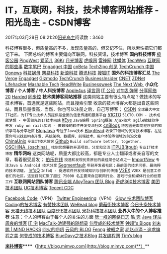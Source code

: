 
# IT，互联网，科技，技术博客网站推荐 - 阳光岛主 - CSDN博客

2017年03月28日 08:21:20[阳光岛主](https://me.csdn.net/sunboy_2050)阅读数：3460



科技博客很多，但质量高的不多，发现质量高的，但又记不住，所以索性把它们都记下来。
下面总结的博客主要偏向互联网，科技资讯，技术博客
**国内科技博客**
[极客公园](http://www.geekpark.net/)
[PingWest](http://www.pingwest.com/)
[爱范儿](http://www.ifanr.com/)
[36Kr](http://www.36kr.com/)
[月光博客](http://www.williamlong.info/)
[虎嗅网](http://www.huxiu.com/)
[雷锋网](http://www.leiphone.com/)
[钛媒体](http://www.tmtpost.com/)
[TechWeb](http://blog.techweb.com.cn/)
[互联网的那些事](http://www.alibuybuy.com/)
[数字尾巴](http://www.dgtle.com/)
[Engadget 中国](http://cn.engadget.com/)
[cnBeta](http://www.cnbeta.com/)
[Tech2ipo 创见](http://tech2ipo.com/)
[TechCrunch 中国](http://techcrunch.cn/)
[Donews](http://www.donews.com/)
[科技娲母](http://www.techwom.com/)
[网易科技](http://tech.163.com/)
[新浪科技](http://tech.sina.com.cn/)
[腾讯科技](http://tech.qq.com/)
[搜狐IT](http://it.sohu.com/)
**国外的科技博客汇总**
[The Verge](http://www.theverge.com/)
[Engadget](http://www.engadget.com/)
[Gizmodo](http://gizmodo.com/)
[TechCrunch](http://techcrunch.com/)
[BusinessInsider](http://www.businessinsider.com/)
[CNET](http://www.cnet.com/)
[ZDNet](http://www.zdnet.com/)
[Lifehacker](http://lifehacker.com/)
[Mashable Tech](/tech)
[ReadWrite](http://readwrite.com/)
[Businessweek](http://businessweek.com/)
[The Next Web ](http://thenextweb.com/)
**小众化博客 / 个人博客 / 牛人科技博客**
[Apple4us](https://apple4us.com/)
[译言网](http://www.yeeyan.org/)
[IT 公论](http://ipn.li/itgonglun/)
[对牛乱弹琴](http://blog.donews.com/keso/)
[分享网络20](http://www.showeb20.com/)
[Harded](http://www.harded.com/index.html)
[同步控](http://www.syncoo.com/)
**技术类博客网站推荐**
这类网站主要有很么特点呢？做技术的写技术博客，首选就是这些网站，而且搜索引擎
收录的技术博客大都是出自这些网站，而且质量很高，当然，你也可以注册之后，自己写博客；
[CSDN](http://www.csdn.net/)
`全球最大中文IT社区，为IT专业技术人员提供最全面的信息传播和服务平台`
[51CTO](http://www.51cto.com/)
`51CTO.COM - 技术成就梦想 - 中国领先的IT技术网站`
[itEye](http://www.iteye.com/)
`Java编程 Spring框架 Ajax技术 agile敏捷软件开发 ruby on rails实践 - 做最棒的软件开发交流社区`
[cnBlogs](http://www.cnblogs.com/)
`博客园是面向程序员的知识学习与分享社区`
[BlogJava](http://www.blogjava.net/)
`专注于Java技术`
[BlogRead](http://blogread.cn/it/)
`收录IT领域的优秀技术博客，在这里你可以找到Web开发、系统架构、数据库、前端技术、用户体验等领域的前沿文章`
[ChinaUnix](http://blog.chinaunix.net/)
`专业IT技术博客`
[Github](https://github.com/)
`Build software better, together.`
[OSCHINA（oschina）](http://www.oschina.net/)
`找到您想要的开源项目，分享和交流`
[ITPUB(itpub)](http://blog.itpub.net/)
`专业IT技术博客`
**精华网站**
这类网站呢，质量大都比较高，都是专业人士翻译或者亲自写的文章，看着很受启发；
[伯乐在线](http://blog.jobbole.com/)
`投递和发现优秀原创的最佳聚合站点之一`
[ImportNew](http://www.importnew.com/)
`专注Java & Android 技术分享`
[Segmentfault](http://segmentfault.com/)
`年轻开发者社区；最前沿的技术问答，最纯粹的技术切磋。`
[InfoQ](http://www.infoq.com/cn/)
`InfoQ - 促进软件开发领域知识与创新的传播`
[V2EX](http://www.v2ex.com/)
`V2EX 是创意工作者们的社区。这里目前汇聚了超过 75000 名主要来自互联网行业、游戏行业和媒体行业的创意工作`
**互联网网站团队博客**
[腾讯全端 AlloyTeam 团队 Blog](http://www.jianshu.com/p/ca676b17603e)
[奇虎360技术博客](http://blogs.360.cn/)
[美团技术团队](http://tech.meituan.com/)
[UC技术博客](http://tech.uc.cn/)
[Tecent CDC](http://www.jianshu.com/p/ca676b17603e)

[Facebook Code](http://code.facebook.com/)（VPN）
[Twitter Engineering](http://blog.twitter.com/engineering)（VPN）
[Glow 技术团队博客](http://tech.glowing.com/cn)
[Coding的技术博客](http://blog.coding.net/)
[有赞技术团队](http://tech.youzan.com/)
[WeRead blog](http://wereadteam.github.io/)
[蘑菇街技术博客](http://mogu.io/)
[今日头条技术博客](http://techblog.toutiao.com/)
[天猫无线技术团队](http://pingguohe.net/)
[百度EFE技术团队](http://efe.baidu.com/)
[米扑科技技术团队](https://github.com/mimvp)
**业界大牛的个人博客推荐**
注意：个人的博客由于每个人的关注的方面
[阮一峰的网络日志](http://www.ruanyifeng.com/blog/)
[酷 壳](http://coolshell.cn/)
[Java 译站](http://it.deepinmind.com/)
[周良的博客](http://www.aips.me/)
[IT 宅](http://www.itzhai.com/)
[MacTalk-池建强的随想录](http://macshuo.com/)
[何登成的技术博客](http://hedengcheng.com/)
[钟超”s Blogs](http://yes2.me/)
[刘未鹏 | MIND HACKS](http://mindhacks.cn/)
[四火的唠叨](http://www.raychase.net/)
[云风的 BLOG](http://blog.codingnow.com/)
[Fenng](http://dbanotes.net/)
[破船之家](http://beyondvincent.com/)
[老赵点滴 – 追求编程之美](http://blog.zhaojie.me/)
[何登成的技术博客](http://hedengcheng.com/)
[BlueDavy之技术Blog](http://bluedavy.me/)
[并发编程网](http://ifeve.com/)
[Tim’s blog](http://timyang.net/)

**[米扑博客](http://blog.mimvp.com/)****（**[http://blog.mimvp.com](http://blog.mimvp.com)**）**



